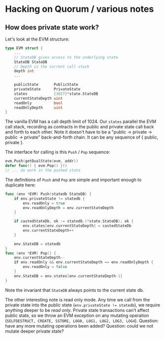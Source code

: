 # Hacking on Quorum / various notes

## How does private state work?

Let's look at the EVM structure:

```go
type EVM struct {
	...
	// StateDB gives access to the underlying state
	StateDB StateDB
	// Depth is the current call stack
	depth int
	...

	publicState       PublicState
	privateState      PrivateState
	states            [1027]*state.StateDB
	currentStateDepth uint
	readOnly          bool
	readOnlyDepth     uint
}
```

The vanilla EVM has a call depth limit of 1024. Our `states` parallel the EVM call stack, recording as contracts in the public and private state call back and forth to each other. Note it doesn't have to be a "public -> private -> public -> private" back-and-forth chain. It can be any sequence of { public, private }.

The interface for calling is this `Push` / `Pop` sequence:

```go
evm.Push(getDualState(evm, addr))
defer func() { evm.Pop() }()
// ... do work in the pushed state
```

The definitions of `Push` and `Pop` are simple and important enough to duplicate here:

```go
func (env *EVM) Push(statedb StateDB) {
	if env.privateState != statedb {
		env.readOnly = true
		env.readOnlyDepth = env.currentStateDepth
	}

	if castedStateDb, ok := statedb.(*state.StateDB); ok {
		env.states[env.currentStateDepth] = castedStateDb
		env.currentStateDepth++
	}

	env.StateDB = statedb
}
func (env *EVM) Pop() {
	env.currentStateDepth--
	if env.readOnly && env.currentStateDepth == env.readOnlyDepth {
		env.readOnly = false
	}
	env.StateDB = env.states[env.currentStateDepth-1]
}
```

Note the invariant that `StateDB` always points to the current state db.

The other interesting note is read only mode. Any time we call from the private state into the public state (`env.privateState != statedb`), we require anything deeper to be *read only*. Private state transactions can't affect public state, so we throw an EVM exception on any mutating operation (`SELFDESTRUCT, CREATE, SSTORE, LOG0, LOG1, LOG2, LOG3, LOG4`). Question: have any more mutating operations been added? Question: could we not mutate deeper private state?
